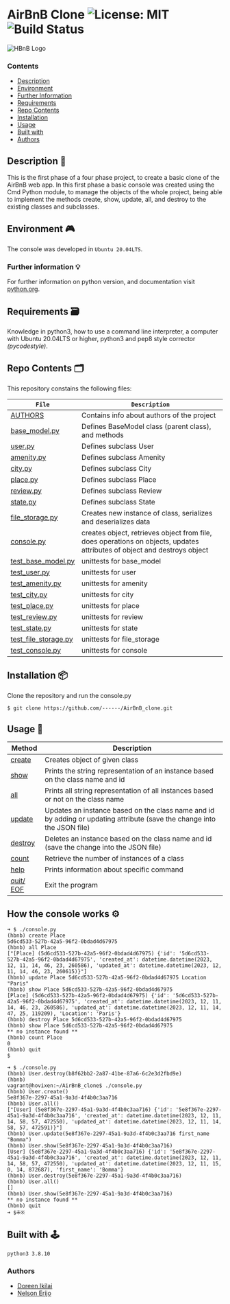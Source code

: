 # AirBnB Clone ![License: MIT](https://img.shields.io/badge/License-MIT-yellow.svg) ![Build Status](https://travis-ci.org/luischaparroc/AirBnB_clone.svg?branch=master)
![HBnB Logo](https://encrypted-tbn0.gstatic.com/images?q=tbn:ANd9GcQrg8gNSYk0nYCCEmHrbv52AbFktwgIuvxkqniGW-rzfg8SfLIfZKScs8yRZA&s)


### Contents

- [Description](#description)
- [Environment](#environment)
- [Further Information](#furtherinformation)
- [Requirements](#requirements)
- [Repo Contents](#fileContents)
- [Installation](#installation)
- [Usage](#usage)
- [Built with](#built-with)
- [Authors](#authors)

## Description :floppy_disk:
This is the first phase of a four phase project, to create a basic clone of the AirBnB web app. In this first phase a basic console was created using the Cmd Python module, to manage the objects of the whole project, being able to implement the methods create, show, update, all, and destroy to the existing classes and subclasses.


## Environment :video_game:
The console was developed in `Ubuntu 20.04LTS`.

### Further information :bulb:
For further information on python version, and documentation visit [python.org](https://www.python.org/).

## Requirements :card_file_box:
Knowledge in python3, how to use a command line interpreter, a computer with Ubuntu 20.04LTS or higher, python3 and pep8 style corrector *(pycodestyle)*.

## Repo Contents :card_index_dividers:
This repository constains the following files:

|   `File`   |   `Description`   |
| -------------- | --------------------- |
|[AUTHORS](./AUTHORS) | Contains info about authors of the project |
|[base_model.py](./models/base_model.py) | Defines BaseModel class (parent class), and methods |
|[user.py](./models/user.py) | Defines subclass User |
|[amenity.py](./models/amenity.py) | Defines subclass Amenity |
|[city.py](./models/city.py)| Defines subclass City |
|[place.py](./models/place.py)| Defines subclass Place |
|[review.py](./models/review.py) | Defines subclass Review |
|[state.py](./models/state.py) | Defines subclass State |
|[file_storage.py](./models/engine/file_storage.py) | Creates new instance of class, serializes and deserializes data |
|[console.py](./console.py) | creates object, retrieves object from file, does operations on objects, updates attributes of object and destroys object |
|[test_base_model.py](./tests/test_models/test_base_model.py) | unittests for base_model |
|[test_user.py](./tests/test_models/test_user.py) | unittests for user |
|[test_amenity.py](./tests/test_models/test_amenity.py) | unittests for amenity |
|[test_city.py](./tests/test_models/test_city.py) | unittests for city |
|[test_place.py](./tests/test_models/test_place.py) | unittests for place |
|[test_review.py](./tests/test_models/test_review.py) | unittests for review |
|[test_state.py](./tests/test_models/test_state.py) | unittests for state |
|[test_file_storage.py](./tests/test_models/test_engine/test_file_storage.py) | unittests for file_storage |
|[test_console.py](./tests/test_console.py) | unittests for console |


## Installation :package:
Clone the repository and run the console.py
```
$ git clone https://github.com/------/AirBnB_clone.git
```

## Usage :loudspeaker:

|   **Method**   |   **Description**   |
| -------------- | --------------------- |
|[create](./console.py) | Creates object of given class |
|[show](./console.py) | Prints the string representation of an instance based on the class name and id |
|[all](./console.py) | Prints all string representation of all instances based or not on the class name |
|[update](./console.py) | Updates an instance based on the class name and id by adding or updating attribute (save the change into the JSON file) |
|[destroy](./console.py)| Deletes an instance based on the class name and id (save the change into the JSON file) |
|[count](./console.py)| Retrieve the number of instances of a class |
|[help](./console.py)| Prints information about specific command |
|[quit/ EOF](./console.py)| Exit the program |


## How the console works :gear:

```
➜ $ ./console.py
(hbnb) create Place
5d6cd533-527b-42a5-96f2-0bdad4d67975
(hbnb) all Place
["[Place] (5d6cd533-527b-42a5-96f2-0bdad4d67975) {'id': '5d6cd533-527b-42a5-96f2-0bdad4d67975', 'created_at': datetime.datetime(2023, 12, 11, 14, 46, 23, 260586), 'updated_at': datetime.datetime(2023, 12, 11, 14, 46, 23, 260615)}"]
(hbnb) update Place 5d6cd533-527b-42a5-96f2-0bdad4d67975 Location "Paris"
(hbnb) show Place 5d6cd533-527b-42a5-96f2-0bdad4d67975
[Place] (5d6cd533-527b-42a5-96f2-0bdad4d67975) {'id': '5d6cd533-527b-42a5-96f2-0bdad4d67975', 'created_at': datetime.datetime(2023, 12, 11, 14, 46, 23, 260586), 'updated_at': datetime.datetime(2023, 12, 11, 14, 47, 25, 119209), 'Location': 'Paris'}
(hbnb) destroy Place 5d6cd533-527b-42a5-96f2-0bdad4d67975
(hbnb) show Place 5d6cd533-527b-42a5-96f2-0bdad4d67975
** no instance found **
(hbnb) count Place
0
(hbnb) quit
$
```


```
➜ $ ./console.py
(hbnb) User.destroy(b8f62bb2-2a87-41be-87a6-6c2e3d2fbd9e)
(hbnb)
vagrant@hovixen:~/AirBnB_clone$ ./console.py
(hbnb) User.create()
5e8f367e-2297-45a1-9a3d-4f4b0c3aa716
(hbnb) User.all()
["[User] (5e8f367e-2297-45a1-9a3d-4f4b0c3aa716) {'id': '5e8f367e-2297-45a1-9a3d-4f4b0c3aa716', 'created_at': datetime.datetime(2023, 12, 11, 14, 58, 57, 472550), 'updated_at': datetime.datetime(2023, 12, 11, 14, 58, 57, 472591)}"]
(hbnb) User.update(5e8f367e-2297-45a1-9a3d-4f4b0c3aa716 first_name "Bomma")
(hbnb) User.show(5e8f367e-2297-45a1-9a3d-4f4b0c3aa716)
[User] (5e8f367e-2297-45a1-9a3d-4f4b0c3aa716) {'id': '5e8f367e-2297-45a1-9a3d-4f4b0c3aa716', 'created_at': datetime.datetime(2023, 12, 11, 14, 58, 57, 472550), 'updated_at': datetime.datetime(2023, 12, 11, 15, 0, 14, 872687), 'first_name': 'Bomma'}
(hbnb) User.destroy(5e8f367e-2297-45a1-9a3d-4f4b0c3aa716)
(hbnb) User.all()
[]
(hbnb) User.show(5e8f367e-2297-45a1-9a3d-4f4b0c3aa716)
** no instance found **
(hbnb) quit
➜ $⁜※

```

## Built with :joystick:
`python3 3.8.10`


### Authors
* [Doreen Ikilai](https://github.com/Demidorn)
* [Nelson Erijo](https://github.com/Hovixen)
